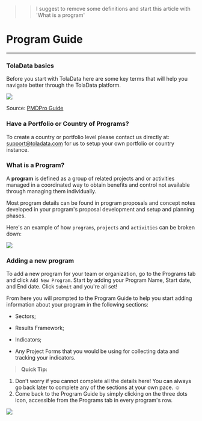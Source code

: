 >> I suggest to remove some definitions and start this article with 'What is a program'

# Program Guide

---

### TolaData basics

Before you start with TolaData here are some key terms that will help you navigate better through the TolaData platform.

![](https://lh5.googleusercontent.com/19fnuYqBVR84z7RO9d_e3FvVfDuV8s1-ufCkaneDN5CCGVYe0u8_nPxvkJt09aNqkS2rY8RxssKzIQwODRdtMeFQRx_5-4jO2CzfOfGOT3lRSrlWpYgnYpiStz_vwCMKD5D3otGH)

Source: [PMDPro Guide](http://www.pm4ngos.com/the-guide-to-the-pmd-pro/)

### Have a Portfolio or Country of Programs?
To create a country or portfolio level please contact us directly at: [support@toladata.com](mailto:support@toladata.com) for us to setup your own portfolio or country instance.

### What is a Program?

A **program** is defined as a group of related projects and or activities managed in a coordinated way to obtain benefits and control not available through managing them individually.

Most program details can be found in program proposals and concept notes developed in your program's proposal development and setup and planning phases. 

Here's an example of how `programs`, `projects` and `activities` can be broken down:

![](https://lh3.googleusercontent.com/gpnk58Fq-G489g-KY7g8XNg3ZCu8Mlb8H6BLsiL8-YdseUoHBo10cBC-cQdomYDn2YrfNS8Frf5s9mHaDusj99U43jx6tpsgIoBjMkfOnMQ7y7i0L5z2jY8ST1ZldmhG88ArhdP0)
 

### Adding a new program

To add a new program for your team or organization, go to the Programs tab and click `Add New Program`. Start by adding your Program Name, Start date, and End date. Click `Submit` and you're all set!

From here you will prompted to the Program Guide to help you start adding information about your program in the following sections:

* Sectors;

* Results Framework;

* Indicators;

* Any Project Forms that you would be using for collecting data and tracking your indicators.

> **Quick Tip:** 
1. Don’t worry if you cannot complete all the details here! You can always go back later to complete any of the sections at your own pace. :relaxed:
2. Come back to the Program Guide by simply clicking on the three dots icon, accessible from the Programs tab in every program's row.

![](https://lh6.googleusercontent.com/nwgMBMy9LuyjIRLXt22PYP86kJ71q6ppFq1HNqdnJkowN_TN9TacJ2v0sdCywtF6rf12QMUWb6YKNie9Mq0wk6-HWVNWM_TJGJuQ7iMY44YpGS4Beit6g8_A3fME7IcOc5Mqsbrp)
